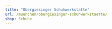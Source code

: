 ```yaml
---
title: "Obergiesinger Schuhwerkstätte"
url: /muenchen/obergiesinger-schuhwerkstaette/
shop: Schuhe
---
```

